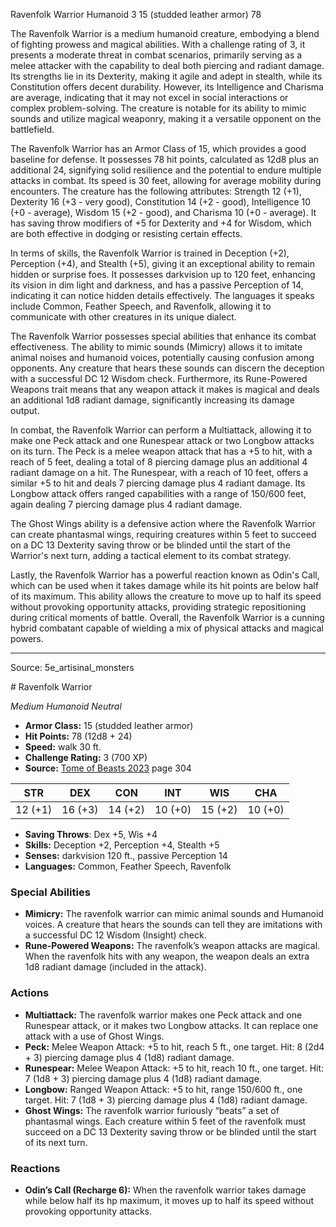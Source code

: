 <MonsterName/>Ravenfolk Warrior</MonsterName>
<CreatureType/>Humanoid</CreatureType>
<CR/>3</CR>
<AC/>15 (studded leather armor)</AC>
<HP/>78</HP>
<summary>The Ravenfolk Warrior is a medium humanoid creature, embodying a blend of fighting prowess and magical abilities. With a challenge rating of 3, it presents a moderate threat in combat scenarios, primarily serving as a melee attacker with the capability to deal both piercing and radiant damage. Its strengths lie in its Dexterity, making it agile and adept in stealth, while its Constitution offers decent durability. However, its Intelligence and Charisma are average, indicating that it may not excel in social interactions or complex problem-solving. The creature is notable for its ability to mimic sounds and utilize magical weaponry, making it a versatile opponent on the battlefield.</summary>

<detail>

The Ravenfolk Warrior has an Armor Class of 15, which provides a good baseline for defense. It possesses 78 hit points, calculated as 12d8 plus an additional 24, signifying solid resilience and the potential to endure multiple attacks in combat. Its speed is 30 feet, allowing for average mobility during encounters. The creature has the following attributes: Strength 12 (+1), Dexterity 16 (+3 - very good), Constitution 14 (+2 - good), Intelligence 10 (+0 - average), Wisdom 15 (+2 - good), and Charisma 10 (+0 - average). It has saving throw modifiers of +5 for Dexterity and +4 for Wisdom, which are both effective in dodging or resisting certain effects.

In terms of skills, the Ravenfolk Warrior is trained in Deception (+2), Perception (+4), and Stealth (+5), giving it an exceptional ability to remain hidden or surprise foes. It possesses darkvision up to 120 feet, enhancing its vision in dim light and darkness, and has a passive Perception of 14, indicating it can notice hidden details effectively. The languages it speaks include Common, Feather Speech, and Ravenfolk, allowing it to communicate with other creatures in its unique dialect.

The Ravenfolk Warrior possesses special abilities that enhance its combat effectiveness. The ability to mimic sounds (Mimicry) allows it to imitate animal noises and humanoid voices, potentially causing confusion among opponents. Any creature that hears these sounds can discern the deception with a successful DC 12 Wisdom check. Furthermore, its Rune-Powered Weapons trait means that any weapon attack it makes is magical and deals an additional 1d8 radiant damage, significantly increasing its damage output.

In combat, the Ravenfolk Warrior can perform a Multiattack, allowing it to make one Peck attack and one Runespear attack or two Longbow attacks on its turn. The Peck is a melee weapon attack that has a +5 to hit, with a reach of 5 feet, dealing a total of 8 piercing damage plus an additional 4 radiant damage on a hit. The Runespear, with a reach of 10 feet, offers a similar +5 to hit and deals 7 piercing damage plus 4 radiant damage. Its Longbow attack offers ranged capabilities with a range of 150/600 feet, again dealing 7 piercing damage plus 4 radiant damage. 

The Ghost Wings ability is a defensive action where the Ravenfolk Warrior can create phantasmal wings, requiring creatures within 5 feet to succeed on a DC 13 Dexterity saving throw or be blinded until the start of the Warrior's next turn, adding a tactical element to its combat strategy.

Lastly, the Ravenfolk Warrior has a powerful reaction known as Odin's Call, which can be used when it takes damage while its hit points are below half of its maximum. This ability allows the creature to move up to half its speed without provoking opportunity attacks, providing strategic repositioning during critical moments of battle. Overall, the Ravenfolk Warrior is a cunning hybrid combatant capable of wielding a mix of physical attacks and magical powers.</detail>



---

Source: 5e_artisinal_monsters

<statblock>
# Ravenfolk Warrior

*Medium* *Humanoid* *Neutral*

- **Armor Class:** 15 (studded leather armor)
- **Hit Points:** 78 (12d8 + 24)
- **Speed:** walk 30 ft.
- **Challenge Rating:** 3 (700 XP)
- **Source:** [Tome of Beasts 2023](https://koboldpress.com/kpstore/product/tome-of-beasts-1-2023-edition/) page 304

| STR | DEX | CON | INT | WIS | CHA |
| --- | --- | --- | --- | --- | --- |
| 12 (+1) | 16 (+3) | 14 (+2) | 10 (+0) | 15 (+2) | 10 (+0) |

- **Saving Throws**: Dex +5, Wis +4
- **Skills:** Deception +2, Perception +4, Stealth +5
- **Senses:** darkvision 120 ft., passive Perception 14
- **Languages:** Common, Feather Speech, Ravenfolk

### Special Abilities

- **Mimicry:** The ravenfolk warrior can mimic animal sounds and Humanoid voices. A creature that hears the sounds can tell they are imitations with a successful DC 12 Wisdom (Insight) check.
- **Rune-Powered Weapons:** The ravenfolk’s weapon attacks are magical. When the ravenfolk hits with any weapon, the weapon deals an extra 1d8 radiant damage (included in the attack).

### Actions

- **Multiattack:** The ravenfolk warrior makes one Peck attack and one Runespear attack, or it makes two Longbow attacks. It can replace one attack with a use of Ghost Wings.
- **Peck:** Melee Weapon Attack: +5 to hit, reach 5 ft., one target. Hit: 8 (2d4 + 3) piercing damage plus 4 (1d8) radiant damage.
- **Runespear:** Melee Weapon Attack: +5 to hit, reach 10 ft., one target. Hit: 7 (1d8 + 3) piercing damage plus 4 (1d8) radiant damage.
- **Longbow:** Ranged Weapon Attack: +5 to hit, range 150/600 ft., one target. Hit: 7 (1d8 + 3) piercing damage plus 4 (1d8) radiant damage.
- **Ghost Wings:** The ravenfolk warrior furiously “beats” a set of phantasmal wings. Each creature within 5 feet of the ravenfolk must succeed on a DC 13 Dexterity saving throw or be blinded until the start of its next turn.

### Reactions

- **Odin’s Call (Recharge 6):** When the ravenfolk warrior takes damage while below half its hp maximum, it moves up to half its speed without provoking opportunity attacks.
</statblock>


